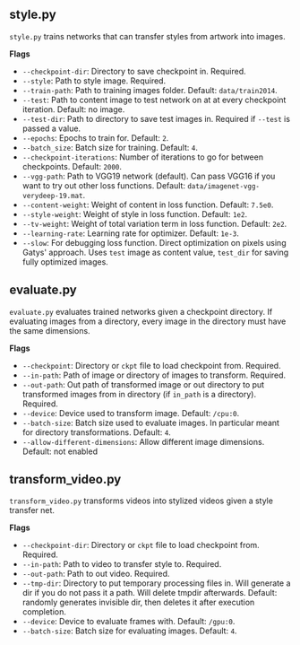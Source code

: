 ## style.py 

`style.py` trains networks that can transfer styles from artwork into images.

**Flags**
- `--checkpoint-dir`: Directory to save checkpoint in. Required.
- `--style`: Path to style image. Required.
- `--train-path`: Path to training images folder. Default: `data/train2014`.
- `--test`: Path to content image to test network on at at every checkpoint iteration. Default: no image.
- `--test-dir`: Path to directory to save test images in. Required if `--test` is passed a value.
- `--epochs`: Epochs to train for. Default: `2`.
- `--batch_size`: Batch size for training. Default: `4`.
- `--checkpoint-iterations`: Number of iterations to go for between checkpoints. Default: `2000`.
- `--vgg-path`: Path to VGG19 network (default). Can pass VGG16 if you want to try out other loss functions. Default: `data/imagenet-vgg-verydeep-19.mat`.
- `--content-weight`: Weight of content in loss function. Default: `7.5e0`.
- `--style-weight`: Weight of style in loss function. Default: `1e2`.
- `--tv-weight`: Weight of total variation term in loss function. Default: `2e2`.
- `--learning-rate`: Learning rate for optimizer. Default: `1e-3`.
- `--slow`: For debugging loss function. Direct optimization on pixels using Gatys' approach. Uses `test` image as content value, `test_dir` for saving fully optimized images.


## evaluate.py
`evaluate.py` evaluates trained networks given a checkpoint directory. If evaluating images from a directory, every image in the directory must have the same dimensions.

**Flags**
- `--checkpoint`: Directory or `ckpt` file to load checkpoint from. Required.
- `--in-path`: Path of image or directory of images to transform. Required.
- `--out-path`: Out path of transformed image or out directory to put transformed images from in directory (if `in_path` is a directory). Required.
- `--device`: Device used to transform image. Default: `/cpu:0`.
- `--batch-size`: Batch size used to evaluate images. In particular meant for directory transformations. Default: `4`.
- `--allow-different-dimensions`: Allow different image dimensions. Default: not enabled

## transform_video.py
`transform_video.py` transforms videos into stylized videos given a style transfer net.

**Flags**
- `--checkpoint-dir`: Directory or `ckpt` file to load checkpoint from. Required.
- `--in-path`: Path to video to transfer style to. Required.
- `--out-path`: Path to out video. Required.
- `--tmp-dir`: Directory to put temporary processing files in. Will generate a dir if you do not pass it a path. Will delete tmpdir afterwards. Default: randomly generates invisible dir, then deletes it after execution completion.
- `--device`: Device to evaluate frames with. Default: `/gpu:0`.
- `--batch-size`: Batch size for evaluating images. Default: `4`.
